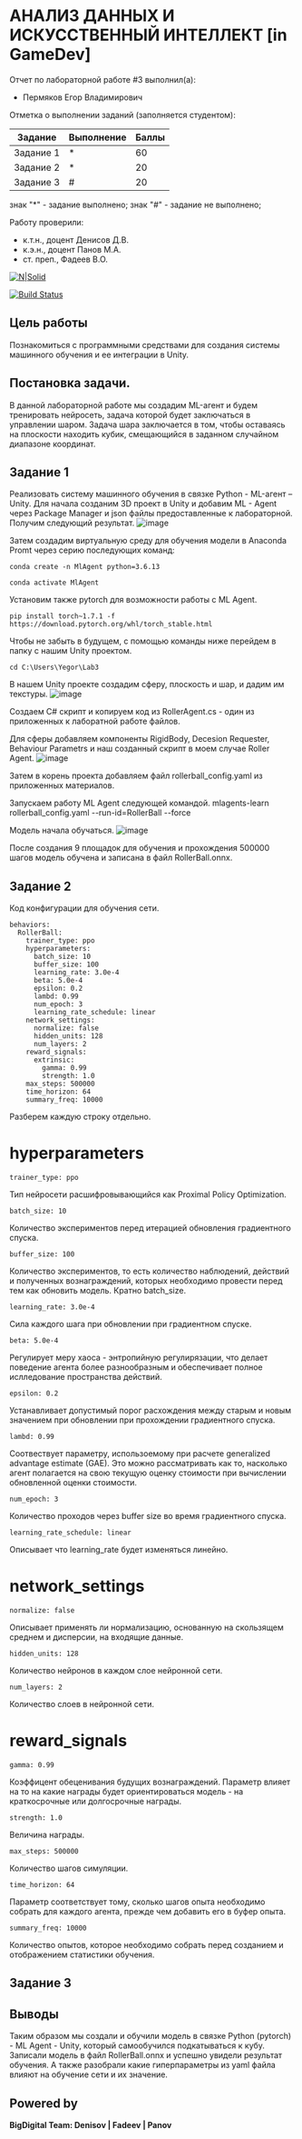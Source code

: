 # АНАЛИЗ ДАННЫХ И ИСКУССТВЕННЫЙ ИНТЕЛЛЕКТ [in GameDev]
Отчет по лабораторной работе #3 выполнил(а):
- Пермяков Егор Владимирович

Отметка о выполнении заданий (заполняется студентом):

| Задание | Выполнение | Баллы |
| ------ | ------ | ------ |
| Задание 1 | * | 60 |
| Задание 2 | * | 20 |
| Задание 3 | # | 20 |

знак "*" - задание выполнено; знак "#" - задание не выполнено;

Работу проверили:
- к.т.н., доцент Денисов Д.В.
- к.э.н., доцент Панов М.А.
- ст. преп., Фадеев В.О.

[![N|Solid](https://cldup.com/dTxpPi9lDf.thumb.png)](https://nodesource.com/products/nsolid)

[![Build Status](https://travis-ci.org/joemccann/dillinger.svg?branch=master)](https://travis-ci.org/joemccann/dillinger)


## Цель работы
Познакомиться с программными средствами для создания системы машинного обучения и ее интеграции в Unity.

## Постановка задачи.
В данной лабораторной работе мы создадим ML-агент и будем тренировать нейросеть, задача которой будет заключаться в управлении шаром. Задача шара заключается в том, чтобы оставаясь на плоскости находить кубик, смещающийся в заданном случайном диапазоне координат.

## Задание 1
Реализовать систему машинного обучения в связке Python - ML-агент  – Unity.
Для начала созданим 3D проект в Unity и добавим ML - Agent через Package Manager и json файлы предоставленные к лабораторной.
Получим следующий результат.
![image](https://user-images.githubusercontent.com/114165213/196630099-665b51df-a5eb-408a-8fcb-12ee47abc454.png)

Затем создадим виртуальную среду для обучения модели в Anaconda Promt через серию последующих команд:

    conda create -n MlAgent python=3.6.13

    conda activate MlAgent

Установим также pytorch для возможности работы с ML Agent.

    pip install torch~1.7.1 -f https://download.pytorch.org/whl/torch_stable.html

Чтобы не забыть в будущем, с помощью команды ниже перейдем в папку с нашим Unity проектом.

    cd C:\Users\Yegor\Lab3

В нашем Unity проекте создадим сферу, плоскость и шар, и дадим им текстуры.
![image](https://user-images.githubusercontent.com/114165213/196631358-1305444e-e908-48ed-b7dc-8022828ab682.png)


Создаем C# скрипт и копируем код из RollerAgent.cs - один из приложенных к лаборатной работе файлов.

Для сферы добавляем компоненты RigidBody, Decesion Requester, Behaviour Parametrs и наш созданный скрипт в моем случае Roller Agent.
![image](https://user-images.githubusercontent.com/114165213/196632622-8efa0580-6362-48d6-ab78-51affdbed878.png)

Затем в корень проекта добавляем файл rollerball_config.yaml из приложенных материалов.

Запускаем работу ML Agent следующей командой.
    mlagents-learn rollerball_config.yaml --run-id=RollerBall --force

Модель начала обучаться.
![image](https://user-images.githubusercontent.com/114165213/196635333-e5f82db7-fd43-42d3-afa7-f34707c46acd.png)

После создания 9 площадок для обучения и прохождения 500000 шагов модель обучена и записана в файл RollerBall.onnx.

## Задание 2

Код конфигурации для обучения сети.

    behaviors:
      RollerBall:
        trainer_type: ppo
        hyperparameters:
          batch_size: 10
          buffer_size: 100
          learning_rate: 3.0e-4   
          beta: 5.0e-4
          epsilon: 0.2
          lambd: 0.99
          num_epoch: 3
          learning_rate_schedule: linear
        network_settings:
          normalize: false
          hidden_units: 128
          num_layers: 2
        reward_signals:
          extrinsic:
            gamma: 0.99 
            strength: 1.0
        max_steps: 500000
        time_horizon: 64
        summary_freq: 10000

Разберем каждую строку отдельно.

# hyperparameters

    trainer_type: ppo

Тип нейросети расшифровывающийся как Proximal Policy Optimization.

    batch_size: 10

Количество экспериментов перед итерацией обновления градиентного спуска.

    buffer_size: 100

Количество экспериментов, то есть количество наблюдений, действий и полученных вознаграждений, которых необходимо провести перед тем как обновить модель. Кратно batch_size.

    learning_rate: 3.0e-4 

Сила каждого шага при обновлении при градиентном спуске.

    beta: 5.0e-4

Регулирует меру хаоса - энтропийную регулирязации, что делает поведение агента более разнообразным и обеспечивает полное ислледование пространства действий.

    epsilon: 0.2

Устанавливает допустимый порог расхождения между старым и новым значением при обновлении при прохождении градиентного спуска.

    lambd: 0.99

Соотвествует параметру, использоемому при расчете generalized advantage estimate (GAE). Это можно рассматривать как то, насколько агент полагается на свою текущую оценку стоимости при вычислении обновленной оценки стоимости.

    num_epoch: 3

Количество проходов через buffer size во время градиентного спуска.

    learning_rate_schedule: linear

Описывает что learning_rate будет изменяться линейно.

# network_settings

    normalize: false

Описывает применять ли нормализацию, основанную на скользящем среднем и дисперсии, на входящие данные.

    hidden_units: 128

Количество нейронов в каждом слое нейронной сети.

    num_layers: 2

Количество слоев в нейронной сети.


# reward_signals
    gamma: 0.99 

Коэффицент обеценивания будущих вознаграждений. Параметр влияет на то на какие награды будет ориентироваться модель - на краткосрочные или долгосрочные награды.

    strength: 1.0

Величина награды.

    max_steps: 500000

Количество шагов симуляции.

    time_horizon: 64

Параметр соответствует тому, сколько шагов опыта необходимо собрать для каждого агента, прежде чем добавить его в буфер опыта.

    summary_freq: 10000

Количество опытов, которое необходимо собрать перед созданием и отображением статистики обучения.


## Задание 3

## Выводы

Таким образом мы создали и обучили модель в связке Python (pytorch) - ML Agent - Unity, который самообучился подкатываться к кубу. Записали модель в файл RollerBall.onnx и успешно увидели результат обучения. А также разобрали какие гиперпараметры из yaml файла влияют на обучение сети и их значение.


## Powered by

**BigDigital Team: Denisov | Fadeev | Panov**
